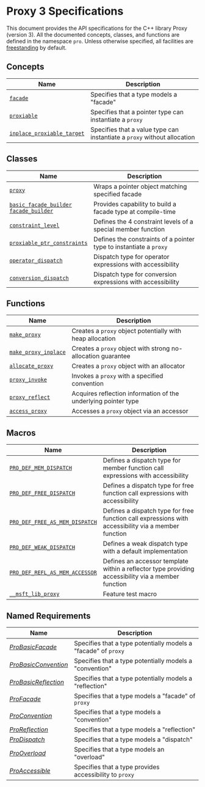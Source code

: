 # Proxy 3 Specifications

This document provides the API specifications for the C++ library Proxy (version 3). All the documented concepts, classes, and functions are defined in the namespace `pro`. Unless otherwise specified, all facilities are [freestanding](https://en.cppreference.com/w/cpp/freestanding) by default.

## Concepts

| Name                                                      | Description                                                  |
| --------------------------------------------------------- | ------------------------------------------------------------ |
| [`facade`](facade.md)                                     | Specifies that a type models a "facade"                      |
| [`proxiable`](proxiable.md)                               | Specifies that a pointer type can instantiate a `proxy`      |
| [`inplace_proxiable_target`](inplace_proxiable_target.md) | Specifies that a value type can instantiate a `proxy` without allocation |

## Classes

| Name                                                         | Description                                                  |
| ------------------------------------------------------------ | ------------------------------------------------------------ |
| [`proxy`](proxy.md)                                          | Wraps a pointer object matching specified facade             |
| [`basic_facade_builder`<br />`facade_builder`](basic_facade_builder.md) | Provides capability to build a facade type at compile-time   |
| [`constraint_level`](constraint_level.md)                    | Defines the 4 constraint levels of a special member function |
| [`proxiable_ptr_constraints`](proxiable_ptr_constraints.md)  | Defines the constraints of a pointer type to instantiate a `proxy` |
| [`operator_dispatch`](operator_dispatch.md)                  | Dispatch type for operator expressions with accessibility    |
| [`conversion_dispatch`](conversion_dispatch.md)              | Dispatch type for conversion expressions with accessibility  |

## Functions

| Name                                          | Description                                                  |
| --------------------------------------------- | ------------------------------------------------------------ |
| [`make_proxy`](make_proxy.md)                 | Creates a `proxy` object potentially with heap allocation    |
| [`make_proxy_inplace`](make_proxy_inplace.md) | Creates a `proxy` object with strong no-allocation guarantee |
| [`allocate_proxy`](allocate_proxy.md)         | Creates a `proxy` object with an allocator                   |
| [`proxy_invoke`](proxy_invoke.md)             | Invokes a `proxy` with a specified convention                |
| [`proxy_reflect`](proxy_reflect.md)           | Acquires reflection information of the underlying pointer type |
| [`access_proxy`](access_proxy.md)             | Accesses a `proxy` object via an accessor                    |

## Macros

| Name                                                         | Description                                                  |
| ------------------------------------------------------------ | ------------------------------------------------------------ |
| [`PRO_DEF_MEM_DISPATCH`](PRO_DEF_MEM_DISPATCH.md)            | Defines a dispatch type for member function call expressions with accessibility |
| [`PRO_DEF_FREE_DISPATCH`](PRO_DEF_FREE_DISPATCH.md)          | Defines a dispatch type for free function call expressions with accessibility |
| [`PRO_DEF_FREE_AS_MEM_DISPATCH`](PRO_DEF_FREE_AS_MEM_DISPATCH.md) | Defines a dispatch type for free function call expressions with accessibility via a member function |
| [`PRO_DEF_WEAK_DISPATCH`](PRO_DEF_WEAK_DISPATCH.md)          | Defines a weak dispatch type with a default implementation   |
| [`PRO_DEF_REFL_AS_MEM_ACCESSOR`](PRO_DEF_REFL_AS_MEM_ACCESSOR.md) | Defines an accessor template within a reflector type providing accessibility via a member function |
| [`__msft_lib_proxy`](msft_lib_proxy.md)                      | Feature test macro                                           |

## Named Requirements

| Name                                          | Description                                                  |
| --------------------------------------------- | ------------------------------------------------------------ |
| [*ProBasicFacade*](ProBasicFacade.md)         | Specifies that a type potentially models a "facade" of `proxy` |
| [*ProBasicConvention*](ProBasicConvention.md) | Specifies that a type potentially models a "convention"      |
| [*ProBasicReflection*](ProBasicReflection.md) | Specifies that a type potentially models a "reflection"      |
| [*ProFacade*](ProFacade.md)                   | Specifies that a type models a "facade" of `proxy`           |
| [*ProConvention*](ProConvention.md)           | Specifies that a type models a "convention"                  |
| [*ProReflection*](ProReflection.md)           | Specifies that a type models a "reflection"                  |
| [*ProDispatch*](ProDispatch.md)               | Specifies that a type models a "dispatch"                    |
| [*ProOverload*](ProOverload.md)               | Specifies that a type models an "overload"                   |
| [*ProAccessible*](ProAccessible.md)           | Specifies that a type provides accessibility to `proxy`      |
